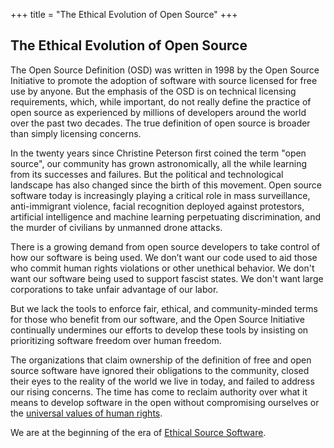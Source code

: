+++
title = "The Ethical Evolution of Open Source"
+++

## The Ethical Evolution of Open Source

The Open Source Definition (OSD) was written in 1998 by the Open Source Initiative to promote the adoption of software with source licensed for free use by anyone. But the emphasis of the OSD is on technical licensing requirements, which, while important, do not really define the practice of open source as experienced by millions of developers around the world over the past two decades. The true definition of open source is broader than simply licensing concerns.

In the twenty years since Christine Peterson first coined the term "open source", our community has grown astronomically, all the while learning from its successes and failures. But the political and technological landscape has also changed since the birth of this movement. Open source software today is increasingly playing a critical role in mass surveillance, anti-immigrant violence, facial recognition deployed against protestors, artificial intelligence and machine learning perpetuating discrimination, and the murder of civilians by unmanned drone attacks.

There is a growing demand from open source developers to take control of how our software is being used. We don’t want our code used to aid those who commit human rights violations or other unethical behavior. We don't want our software being used to support fascist states. We don't want large corporations to take unfair advantage of our labor.

But we lack the tools to enforce fair, ethical, and community-minded terms for those who benefit from our software, and the Open Source Initiative continually undermines our efforts to develop these tools by insisting on prioritizing software freedom over human freedom.

The organizations that claim ownership of the definition of free and open source software have ignored their obligations to the community, closed their eyes to the reality of the world we live in today, and failed to address our rising concerns. The time has come to reclaim authority over what it means to develop software in the open without compromising ourselves or the [universal values of human rights](https://www.un.org/en/universal-declaration-human-rights/).

We are at the beginning of the era of [Ethical Source Software](/definition/).
